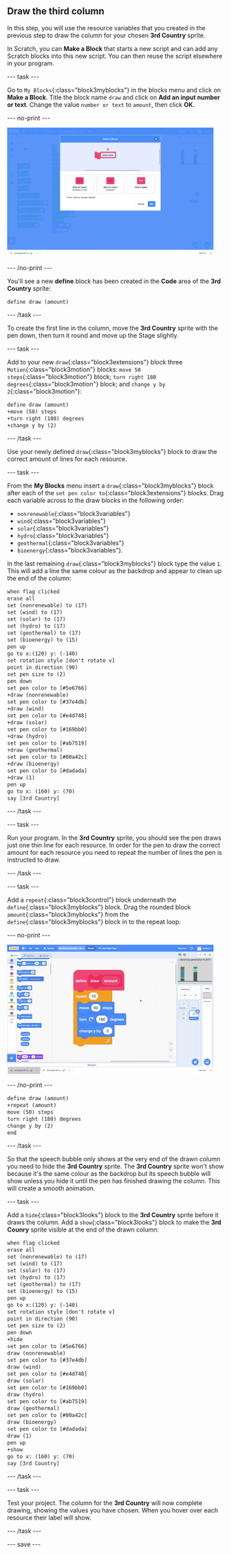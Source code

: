 ## Draw the third column

In this step, you will use the resource variables that you created in the previous step to draw the column for your chosen **3rd Country** sprite.

In Scratch, you can **Make a Block** that starts a new script and can add any Scratch blocks into this new script. You can then reuse the script elsewhere in your program.

--- task ---

Go to `My Blocks`{:class="block3myblocks"} in the blocks menu and click on **Make a Block**. Title the block name `draw` and click on **Add an input number or text**. Change the value `number or text` to `amount`, then click **OK**.

--- no-print ---

![gif of make a block with input](images/electricity-make-a-block-add-input.gif)

--- /no-print ---

You'll see a new **define** block has been created in the **Code** area of the **3rd Country** sprite:

```blocks3
define draw (amount)
```

--- /task ---

To create the first line in the column, move the **3rd Country** sprite with the pen down, then turn it round and move up the Stage slightly.

--- task ---

Add to your new `draw`{:class="block3extensions"} block three `Motion`{:class="block3motion"} blocks: `move 50 steps`{:class="block3motion"} block; `turn right 180 degrees`{:class="block3motion"} block; and `change y by 2`{:class="block3motion"}:

```blocks3
define draw (amount)
+move (50) steps
+turn right (180) degrees
+change y by (2)
```

--- /task ---

Use your newly defined `draw`{:class="block3myblocks"} block to draw the correct amount of lines for each resource.

--- task ---

From the **My Blocks** menu insert a `draw`{:class="block3myblocks"} block after each of the `set pen color to`{:class="block3extensions"} blocks. Drag each variable across to the draw blocks in the following order:
+ `nonrenewable`{:class="block3variables"}
+ `wind`{:class="block3variables"}
+ `solar`{:class="block3variables"}
+ `hydro`{:class="block3variables"}
+ `geothermal`{:class="block3variables"}
+ `bioenergy`{:class="block3variables"}. 

In the last remaining `draw`{:class="block3myblocks"} block type the value `1`. This will add a line the same colour as the backdrop and appear to clean up the end of the column:

```blocks3
when flag clicked
erase all
set (nonrenewable) to (17)
set (wind) to (17)
set (solar) to (17)
set (hydro) to (17)
set (geothermal) to (17)
set (bioenergy) to (15)
pen up
go to x:(120) y: (-140)
set rotation style [don't rotate v]
point in direction (90)
set pen size to (2)
pen down
set pen color to [#5e6766]
+draw (nonrenewable)
set pen color to [#37e4db]
+draw (wind)
set pen color to [#e4d748]
+draw (solar)
set pen color to [#169bb0]
+draw (hydro)
set pen color to [#ab7519]
+draw (geothermal)
set pen color to [#00a42c]
+draw (bioenergy)
set pen color to [#dadada]
+draw (1)
pen up
go to x: (160) y: (70)
say [3rd Country]
```

--- /task ---

--- task ---

Run your program. In the **3rd Country** sprite, you should see the pen draws just one thin line for each resource. In order for the pen to draw the correct amount for each resource you need to repeat the number of lines the pen is instructed to draw.

--- /task ---

--- task ---

Add a `repeat`{:class="block3control"} block underneath the `define`{:class="block3myblocks"} block. Drag the rounded block `amount`{:class="block3myblocks"} from the `define`{:class="block3myblocks"} block in to the repeat loop:

--- no-print ---

![gif of dragging amount](images/electricity-drag-amount.gif)

--- /no-print ---

```blocks3
define draw (amount)
+repeat (amount)
move (50) steps
turn right (180) degrees
change y by (2)
end
```

--- /task ---

So that the speech bubble only shows at the very end of the drawn column you need to hide the **3rd Country** sprite. The **3rd Country** sprite won't show because it's the same colour as the backdrop but its speech bubble will show unless you hide it until the pen has finished drawing the column. This will create a smooth animation.

--- task ---

Add a `hide`{:class="block3looks"} block to the **3rd Country** sprite before it draws the column. Add a `show`{:class="block3looks"} block to make the **3rd Counry** sprite visible at the end of the drawn column:

```blocks3
when flag clicked
erase all
set (nonrenewable) to (17)
set (wind) to (17)
set (solar) to (17)
set (hydro) to (17)
set (geothermal) to (17)
set (bioenergy) to (15)
pen up
go to x:(120) y: (-140)
set rotation style [don't rotate v]
point in direction (90)
set pen size to (2)
pen down
+hide
set pen color to [#5e6766]
draw (nonrenewable)
set pen color to [#37e4db]
draw (wind)
set pen color to [#e4d748]
draw (solar)
set pen color to [#169bb0]
draw (hydro)
set pen color to [#ab7519]
draw (geothermal)
set pen color to [#00a42c]
draw (bioenergy)
set pen color to [#dadada]
draw (1)
pen up
+show
go to x: (160) y: (70)
say [3rd Country]
```

--- /task ---

--- task ---

Test your project. The column for the **3rd Country** will now complete drawing, showing the values you have chosen. When you hover over each resource their label will show.

--- /task ---

--- save ---
